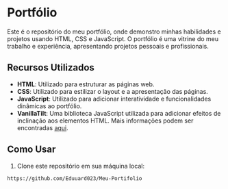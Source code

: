 # Portfólio

Este é o repositório do meu portfólio, onde demonstro minhas habilidades e projetos usando HTML, CSS e JavaScript. O portfólio é uma vitrine do meu trabalho e experiência, apresentando projetos pessoais e profissionais.

## Recursos Utilizados

- **HTML**: Utilizado para estruturar as páginas web.
- **CSS**: Utilizado para estilizar o layout e a apresentação das páginas.
- **JavaScript**: Utilizado para adicionar interatividade e funcionalidades dinâmicas ao portfólio.
- **VanillaTilt**: Uma biblioteca JavaScript utilizada para adicionar efeitos de inclinação aos elementos HTML. Mais informações podem ser encontradas [aqui](https://micku7zu.github.io/vanilla-tilt.js/).

## Como Usar

1. Clone este repositório em sua máquina local:

```bash
https://github.com/Eduuard023/Meu-Portifolio
